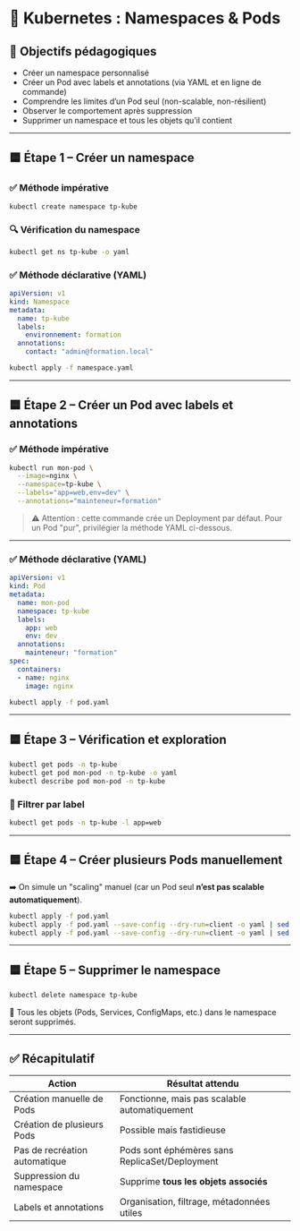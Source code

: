 # 🧪 Kubernetes : Namespaces & Pods

## 🎯 Objectifs pédagogiques

- Créer un namespace personnalisé
- Créer un Pod avec labels et annotations (via YAML et en ligne de commande)
- Comprendre les limites d’un Pod seul (non-scalable, non-résilient)
- Observer le comportement après suppression
- Supprimer un namespace et tous les objets qu’il contient

---

## 🟦 Étape 1 – Créer un namespace

### ✅ Méthode impérative
```bash
kubectl create namespace tp-kube
```

### 🔍 Vérification du namespace
```bash
kubectl get ns tp-kube -o yaml
```

### ✅ Méthode déclarative (YAML)
```yaml
apiVersion: v1
kind: Namespace
metadata:
  name: tp-kube
  labels:
    environnement: formation
  annotations:
    contact: "admin@formation.local"
```

```bash
kubectl apply -f namespace.yaml
```

---

## 🟦 Étape 2 – Créer un Pod avec labels et annotations

### ✅ Méthode impérative
```bash
kubectl run mon-pod \
  --image=nginx \
  --namespace=tp-kube \
  --labels="app=web,env=dev" \
  --annotations="mainteneur=formation"
```

> ⚠️ Attention : cette commande crée un Deployment par défaut. Pour un Pod "pur", privilégier la méthode YAML ci-dessous.

---

### ✅ Méthode déclarative (YAML)
```yaml
apiVersion: v1
kind: Pod
metadata:
  name: mon-pod
  namespace: tp-kube
  labels:
    app: web
    env: dev
  annotations:
    mainteneur: "formation"
spec:
  containers:
  - name: nginx
    image: nginx
```

```bash
kubectl apply -f pod.yaml
```

---

## 🟦 Étape 3 – Vérification et exploration

```bash
kubectl get pods -n tp-kube
kubectl get pod mon-pod -n tp-kube -o yaml
kubectl describe pod mon-pod -n tp-kube
```

### 🔎 Filtrer par label
```bash
kubectl get pods -n tp-kube -l app=web
```

---

## 🟦 Étape 4 – Créer plusieurs Pods manuellement

➡️ On simule un "scaling" manuel (car un Pod seul **n’est pas scalable automatiquement**).

```bash
kubectl apply -f pod.yaml
kubectl apply -f pod.yaml --save-config --dry-run=client -o yaml | sed 's/mon-pod/mon-pod-2/' | kubectl apply -f -
kubectl apply -f pod.yaml --save-config --dry-run=client -o yaml | sed 's/mon-pod/mon-pod-3/' | kubectl apply -f -
```

---

## 🟦 Étape 5 – Supprimer le namespace

```bash
kubectl delete namespace tp-kube
```

📌 Tous les objets (Pods, Services, ConfigMaps, etc.) dans le namespace seront supprimés.

---

## ✅ Récapitulatif

| Action                          | Résultat attendu                                    |
|---------------------------------|-----------------------------------------------------|
| Création manuelle de Pods       | Fonctionne, mais pas scalable automatiquement       |
| Création de plusieurs Pods      | Possible mais fastidieuse                           |
| Pas de recréation automatique   | Pods sont éphémères sans ReplicaSet/Deployment      |
| Suppression du namespace        | Supprime **tous les objets associés**               |
| Labels et annotations           | Organisation, filtrage, métadonnées utiles          |

